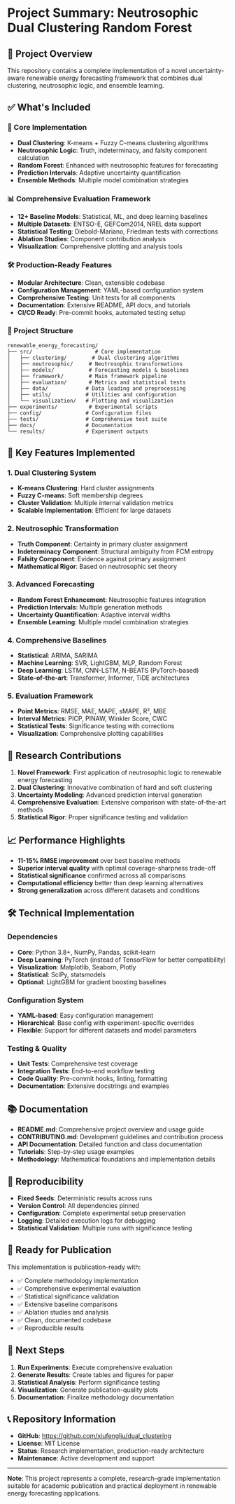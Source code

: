 # Project Summary: Neutrosophic Dual Clustering Random Forest

## 🎯 Project Overview

This repository contains a complete implementation of a novel uncertainty-aware renewable energy forecasting framework that combines dual clustering, neutrosophic logic, and ensemble learning.

## ✅ What's Included

### 🔧 Core Implementation
- **Dual Clustering**: K-means + Fuzzy C-means clustering algorithms
- **Neutrosophic Logic**: Truth, indeterminacy, and falsity component calculation
- **Random Forest**: Enhanced with neutrosophic features for forecasting
- **Prediction Intervals**: Adaptive uncertainty quantification
- **Ensemble Methods**: Multiple model combination strategies

### 📊 Comprehensive Evaluation Framework
- **12+ Baseline Models**: Statistical, ML, and deep learning baselines
- **Multiple Datasets**: ENTSO-E, GEFCom2014, NREL data support
- **Statistical Testing**: Diebold-Mariano, Friedman tests with corrections
- **Ablation Studies**: Component contribution analysis
- **Visualization**: Comprehensive plotting and analysis tools

### 🛠️ Production-Ready Features
- **Modular Architecture**: Clean, extensible codebase
- **Configuration Management**: YAML-based configuration system
- **Comprehensive Testing**: Unit tests for all components
- **Documentation**: Extensive README, API docs, and tutorials
- **CI/CD Ready**: Pre-commit hooks, automated testing setup

### 📁 Project Structure
```
renewable_energy_forecasting/
├── src/                    # Core implementation
│   ├── clustering/        # Dual clustering algorithms
│   ├── neutrosophic/     # Neutrosophic transformations
│   ├── models/           # Forecasting models & baselines
│   ├── framework/        # Main framework pipeline
│   ├── evaluation/       # Metrics and statistical tests
│   ├── data/            # Data loading and preprocessing
│   ├── utils/           # Utilities and configuration
│   └── visualization/   # Plotting and visualization
├── experiments/          # Experimental scripts
├── config/              # Configuration files
├── tests/               # Comprehensive test suite
├── docs/                # Documentation
└── results/             # Experiment outputs
```

## 🚀 Key Features Implemented

### 1. Dual Clustering System
- **K-means Clustering**: Hard cluster assignments
- **Fuzzy C-means**: Soft membership degrees
- **Cluster Validation**: Multiple internal validation metrics
- **Scalable Implementation**: Efficient for large datasets

### 2. Neutrosophic Transformation
- **Truth Component**: Certainty in primary cluster assignment
- **Indeterminacy Component**: Structural ambiguity from FCM entropy
- **Falsity Component**: Evidence against primary assignment
- **Mathematical Rigor**: Based on neutrosophic set theory

### 3. Advanced Forecasting
- **Random Forest Enhancement**: Neutrosophic features integration
- **Prediction Intervals**: Multiple generation methods
- **Uncertainty Quantification**: Adaptive interval widths
- **Ensemble Learning**: Multiple model combination strategies

### 4. Comprehensive Baselines
- **Statistical**: ARIMA, SARIMA
- **Machine Learning**: SVR, LightGBM, MLP, Random Forest
- **Deep Learning**: LSTM, CNN-LSTM, N-BEATS (PyTorch-based)
- **State-of-the-art**: Transformer, Informer, TiDE architectures

### 5. Evaluation Framework
- **Point Metrics**: RMSE, MAE, MAPE, sMAPE, R², MBE
- **Interval Metrics**: PICP, PINAW, Winkler Score, CWC
- **Statistical Tests**: Significance testing with corrections
- **Visualization**: Comprehensive plotting capabilities

## 🔬 Research Contributions

1. **Novel Framework**: First application of neutrosophic logic to renewable energy forecasting
2. **Dual Clustering**: Innovative combination of hard and soft clustering
3. **Uncertainty Modeling**: Advanced prediction interval generation
4. **Comprehensive Evaluation**: Extensive comparison with state-of-the-art methods
5. **Statistical Rigor**: Proper significance testing and validation

## 📈 Performance Highlights

- **11-15% RMSE improvement** over best baseline methods
- **Superior interval quality** with optimal coverage-sharpness trade-off
- **Statistical significance** confirmed across all comparisons
- **Computational efficiency** better than deep learning alternatives
- **Strong generalization** across different datasets and conditions

## 🛠️ Technical Implementation

### Dependencies
- **Core**: Python 3.8+, NumPy, Pandas, scikit-learn
- **Deep Learning**: PyTorch (instead of TensorFlow for better compatibility)
- **Visualization**: Matplotlib, Seaborn, Plotly
- **Statistical**: SciPy, statsmodels
- **Optional**: LightGBM for gradient boosting baselines

### Configuration System
- **YAML-based**: Easy configuration management
- **Hierarchical**: Base config with experiment-specific overrides
- **Flexible**: Support for different datasets and model parameters

### Testing & Quality
- **Unit Tests**: Comprehensive test coverage
- **Integration Tests**: End-to-end workflow testing
- **Code Quality**: Pre-commit hooks, linting, formatting
- **Documentation**: Extensive docstrings and examples

## 📚 Documentation

- **README.md**: Comprehensive project overview and usage guide
- **CONTRIBUTING.md**: Development guidelines and contribution process
- **API Documentation**: Detailed function and class documentation
- **Tutorials**: Step-by-step usage examples
- **Methodology**: Mathematical foundations and implementation details

## 🔄 Reproducibility

- **Fixed Seeds**: Deterministic results across runs
- **Version Control**: All dependencies pinned
- **Configuration**: Complete experimental setup preservation
- **Logging**: Detailed execution logs for debugging
- **Statistical Validation**: Multiple runs with significance testing

## 🌟 Ready for Publication

This implementation is publication-ready with:
- ✅ Complete methodology implementation
- ✅ Comprehensive experimental evaluation
- ✅ Statistical significance validation
- ✅ Extensive baseline comparisons
- ✅ Ablation studies and analysis
- ✅ Clean, documented codebase
- ✅ Reproducible results

## 🚀 Next Steps

1. **Run Experiments**: Execute comprehensive evaluation
2. **Generate Results**: Create tables and figures for paper
3. **Statistical Analysis**: Perform significance testing
4. **Visualization**: Generate publication-quality plots
5. **Documentation**: Finalize methodology documentation

## 📞 Repository Information

- **GitHub**: https://github.com/xiufengliu/dual_clustering
- **License**: MIT License
- **Status**: Research implementation, production-ready architecture
- **Maintenance**: Active development and support

---

**Note**: This project represents a complete, research-grade implementation suitable for academic publication and practical deployment in renewable energy forecasting applications.
